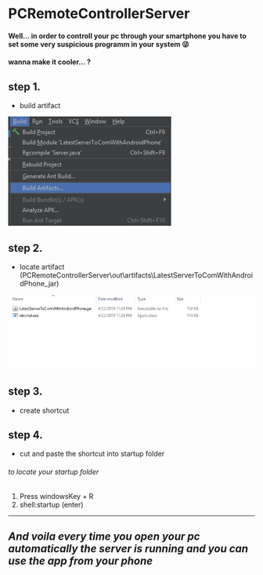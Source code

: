 # PCRemoteControllerServer
<h4> Well... in order to controll your pc through your smartphone you have to set some very suspicious programm in your system  😜 </h4> 


#### wanna make it cooler... ?


## step 1.
- build artifact

![alt text](https://github.com/AimiKass/PCRemoteControllerServer/blob/master/readMePhotos/buildArtifact.png "build artifact")



## step 2.
- locate artifact (PCRemoteControllerServer\out\artifacts\LatestServerToComWithAndroidPhone_jar)

![alt text](https://github.com/AimiKass/PCRemoteControllerServer/blob/master/readMePhotos/locateArtifact.png "locate artifact")


## step 3.
- create  shortcut

## step 4.
- cut and paste the shortcut into startup folder

###### to locate your startup folder 
1. Press windowsKey + R 
2. shell:startup (enter)


---
*And voila every time you open your pc automatically the server is running and you can use the app from your phone*
---

